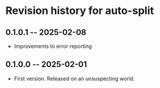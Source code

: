 # Revision history for auto-split

## 0.1.0.1 -- 2025-02-08

* Improvements to error reporting

## 0.1.0.0 -- 2025-02-01

* First version. Released on an unsuspecting world.
